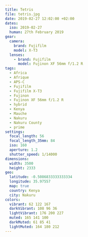 ```yaml
---
title: Tetris
file: tetris.jpg
date: 2019-02-27 12:02:00 +02:00
dates:
  iso: 2019-02-27
  human: 27th February 2019
gear:
  camera:
    brand: Fujifilm
    model: X-T3
  lenses:
    - brand: Fujifilm
      model: Fujinon XF 56mm f/1.2 R
tags:
  - Africa
  - Afrique
  - APS-C
  - Fujifilm
  - Fujifilm X-T3
  - Fujinon
  - Fujinon XF 56mm f/1.2 R
  - hybrid
  - Kenya
  - Mauche
  - Nakuru
  - Nakuru County
  - prime
settings:
  focal_length: 56
  focal_length_35mm: 84
  iso: 160
  aperture: 1.2
  shutter_speed: 1/14000
dimensions:
  width: 3500
  height: 2333
geo:
  latitude: -0.5086833333333334
  longitude: 35.97557
  map: true
  country: Kenya
  city: Nakuru
colors:
  vibrant: 62 122 167
  darkVibrant: 108 96 36
  lightVibrant: 176 200 227
  muted: 165 141 100
  darkMuted: 61 85 41
  lightMuted: 164 180 212
---
```



